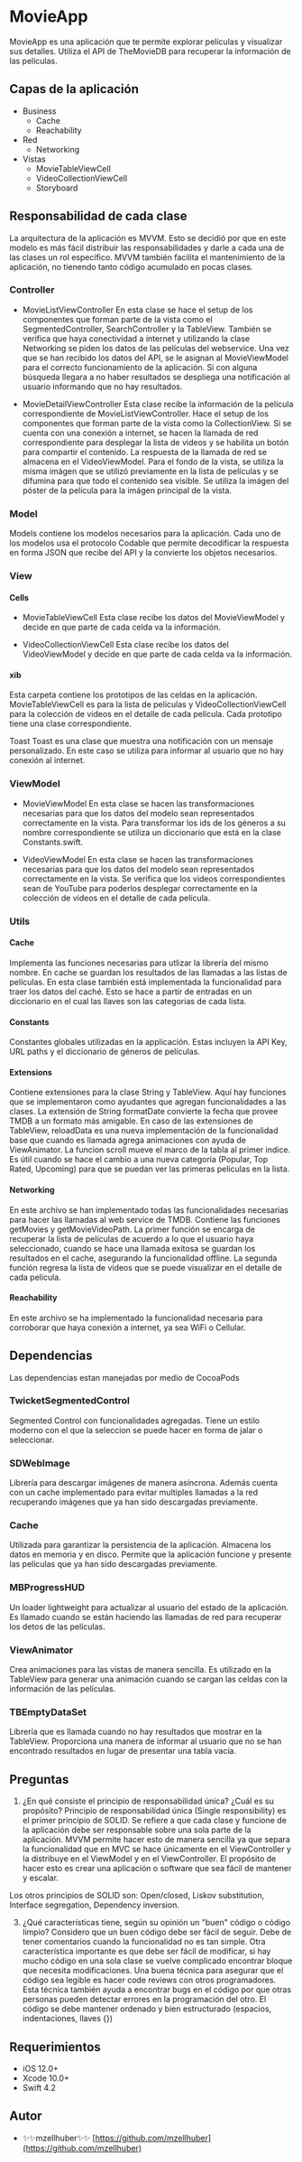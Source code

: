 
# MovieApp

MovieApp es una aplicación que te permite explorar películas y visualizar sus detalles. Utiliza el API de TheMovieDB para recuperar la información de las películas.

## Capas de la aplicación 
- Business
	- Cache
	- Reachability
- Red
	- Networking
- Vistas
	- MovieTableViewCell
	- VideoCollectionViewCell
	- Storyboard

## Responsabilidad de cada clase

La arquitectura de la aplicación es MVVM. Esto se decidió por que en este modelo es más fácil distribuir las responsabilidades y darle a cada una de las clases un rol específico. MVVM también facilita el mantenimiento de la aplicación, no tienendo tanto código acumulado en pocas clases.

### Controller
- MovieListViewController
En esta clase se hace el setup de los componentes que forman parte de la vista como el SegmentedController, SearchController y la TableView. También se verifica que haya conectividad a internet y utilizando la clase Networking se piden los datos de las películas del webservice. Una vez que se han recibido los datos del API, se le asignan al MovieViewModel para el correcto funcionamiento de la aplicación. Si con alguna búsqueda llegara a no haber resultados se despliega una notificación al usuario informando que no hay resultados. 

- MovieDetailViewController
Esta clase recibe la información de la película correspondiente de MovieListViewController. Hace el setup de los componentes que forman parte de la vista como la CollectionView.  Si se cuenta con una conexión a internet, se hacen la llamada de red correspondiente para desplegar la lista de videos y se habilita un botón para compartir el contenido. La respuesta de la llamada de red se almacena en el VideoViewModel. Para el fondo de la vista, se utiliza la misma imágen que se utilizó previamente en la lista de películas y se difumina para que todo el contenido sea visible. Se utiliza la imágen del póster de la película para la imágen principal de la vista. 


### Model
Models contiene los modelos necesarios para la aplicación. Cada uno de los modelos usa el protocolo Codable que permite decodificar la respuesta en forma JSON que recibe del API y la convierte los objetos necesarios.

### View
#### Cells
- MovieTableViewCell 
Esta clase recibe los datos del MovieViewModel y decide en que parte de cada celda va la información.

- VideoCollectionViewCell
Esta clase recibe los datos del VideoViewModel y decide en que parte de cada celda va la información.

#### xib
Esta carpeta contiene los prototipos de las celdas en la aplicación. MovieTableViewCell es para la lista de películas y VideoCollectionViewCell para la colección de videos en el detalle de cada película. Cada prototipo tiene una clase correspondiente.

Toast
Toast es una clase que muestra una notificación con un mensaje personalizado. En este caso se utiliza para informar al usuario que no hay conexión al internet.

### ViewModel
- MovieViewModel
En esta clase se hacen las transformaciones necesarias para que los datos del modelo sean representados correctamente en la vista. Para transformar los ids de los géneros a su nombre correspondiente se utiliza un diccionario que está en la clase Constants.swift.

- VideoViewModel
En esta clase se hacen las transformaciones necesarias para que los datos del modelo sean representados correctamente en la vista. Se verifica que los videos correspondientes sean de YouTube para poderlos desplegar correctamente en la colección de videos en el detalle de cada película.

### Utils
#### Cache
Implementa las funciones necesarias para utlizar la librería del mismo nombre. En cache se guardan los resultados de las llamadas a las listas de películas. En esta clase también está implementada la funcionalidad para traer los datos del caché. Esto se hace a partir de entradas en un diccionario en el cual las llaves son las categorias de cada lista.

#### Constants
Constantes globales utilizadas en la applicación. Estas incluyen la API Key, URL paths y el diccionario de géneros de películas.

#### Extensions
Contiene extensiones para la clase String y TableView. Aquí hay funciones que se implementaron como ayudantes que agregan funcionalidades a las clases. La extensión de String formatDate convierte la fecha que provee TMDB a un formato más amigable. En caso de las extensiones de TableView, reloadData es una nueva implementación de la funcionalidad base que cuando es llamada agrega animaciones con ayuda de ViewAnimator. La funcion scroll mueve el marco de la tabla al primer indice. Es útil cuando se hace el cambio a una nueva categoría (Popular, Top Rated, Upcoming) para que se puedan ver las primeras películas en la lista.

#### Networking
En este archivo se han implementado todas las funcionalidades necesarias para hacer las llamadas al web service de TMDB. Contiene las funciones getMovies y getMovieVideoPath. La primer función se encarga de recuperar la lista de películas de acuerdo a lo que el usuario haya seleccionado, cuando se hace una llamada exitosa se guardan los resultados en el cache, asegurando la funcionalidad offline. La segunda función regresa la lista de videos que se puede visualizar en el detalle de cada película. 

#### Reachability
En este archivo se ha implementado la funcionalidad necesaria para corroborar que haya conexión a internet, ya sea WiFi o Cellular. 

## Dependencias
Las dependencias estan manejadas por medio de CocoaPods


### TwicketSegmentedControl
Segmented Control con funcionalidades agregadas. Tiene un estilo moderno con el que la seleccion se puede hacer en forma de jalar o seleccionar. 

### SDWebImage
Librería para descargar imágenes de manera asíncrona. Además cuenta con un cache implementado para evitar multiples llamadas a la red recuperando imágenes que ya han sido descargadas previamente.

### Cache
Utilizada para garantizar la persistencia de la aplicación. Almacena los datos en memoria y en disco. Permite que la aplicación funcione y presente las películas que ya han sido descargadas previamente. 

### MBProgressHUD
Un loader lightweight para actualizar al usuario del estado de la aplicación. Es llamado cuando se están haciendo las llamadas de red para recuperar los detos de las películas.

### ViewAnimator
Crea animaciones para las vistas de manera sencilla. Es utilizado en la TableView para generar una animación cuando se cargan las celdas con la información de las películas.

### TBEmptyDataSet
Librería que es llamada cuando no hay resultados que mostrar en la TableView. Proporciona una manera de informar al usuario que no se han encontrado resultados en lugar de presentar una tabla vacía.

## Preguntas

1. ¿En qué consiste el principio de responsabilidad única? ¿Cuál es su propósito?
Principio de responsabilidad única (Single responsibility) es el primer principio de SOLID.  Se refiere a que cada clase y funcione de la aplicación debe ser responsable sobre una sola parte de la aplicación. MVVM permite hacer esto de manera sencilla ya que separa la funcionalidad que en MVC se hace únicamente en el ViewController y la distribuye en el ViewModel y en el ViewController. El propósito de hacer esto es crear una aplicación o software que sea fácil de mantener y escalar. 

Los otros principios de SOLID son: Open/closed, Liskov substitution, Interface segregation, Dependency inversion.

3. ¿Qué características tiene, según su opinión un "buen" código o código limpio?
Considero que un buen código debe ser fácil de seguir. Debe de tener comentarios cuando la funcionalidad no es tan simple. Otra característica importante es que debe ser fácil de modificar, si hay mucho código en una sola clase se vuelve complicado encontrar bloque que necesita modificaciones. Una buena técnica para asegurar que el código sea legible es hacer code reviews con otros programadores. Esta técnica también ayuda a encontrar bugs en el código por que otras personas pueden detectar errores en la programación del otro. El código se debe mantener ordenado y bien estructurado (espacios, indentaciones, llaves {})


## Requerimientos

- iOS 12.0+ 
- Xcode 10.0+
- Swift 4.2

## Autor

* ✨✨mzellhuber✨✨ [https://github.com/mzellhuber](https://github.com/mzellhuber)